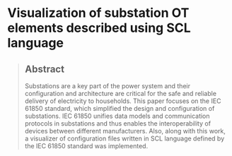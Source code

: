 # Visualization of substation OT elements described using SCL language

> ## Abstract
> Substations are a key part of the power system and their configuration and architecture are critical for the safe and reliable delivery of electricity to households. This paper focuses on the IEC 61850 standard, which simplified the design and configuration of substations. IEC 61850 unifies data models and communication protocols in substations and thus enables the interoperability of devices between different manufacturers. Also, along with this work, a visualizer of configuration files written in SCL language defined by the IEC 61850 standard was implemented.
